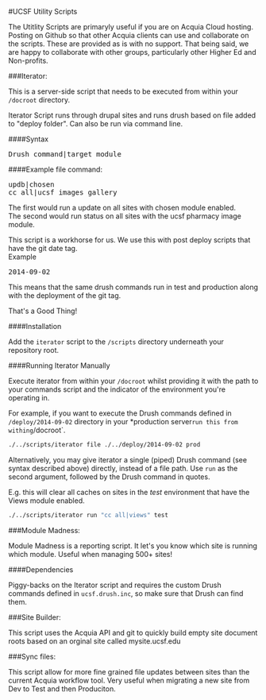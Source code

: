 #UCSF Utility Scripts

The Utitlity Scripts are primaryly useful if you are on Acquia Cloud hosting. Posting on Github so that other Acquia clients can use and collaborate on the scripts. These are provided as is with no support. That being said, we are happy to collaborate with other groups, particularly other Higher Ed and Non-profits.

###Iterator:

This is a server-side script that needs to be executed from within your `/docroot` directory.

Iterator Script runs through drupal sites and runs drush based on file added to "deploy folder". Can also be run via command line.

####Syntax
<pre>
Drush command|target module
</pre>

####Example file command:
<pre>
updb|chosen
cc all|ucsf_images_gallery
</pre>

The first would run a update on all sites with chosen module enabled.<br>
The second would run status on all sites with the ucsf pharmacy image module.

This script is a workhorse for us. We use this with post deploy scripts that have the git date tag.<br> Example
<pre>
2014-09-02
</pre>

This means that the same drush commands run in test and production along with the deployment of the git tag.

That's a Good Thing!

####Installation

Add the `iterator` script to the `/scripts` directory underneath your repository root.

####Running Iterator Manually

Execute iterator from within your `/docroot` whilst providing it with the path to your commands script and the indicator of the environment you're operating in.

For example, if you want to execute the Drush commands defined in `/deploy/2014-09-02` directory in your *production server` run this from withing `/docroot`.

```bash
./../scripts/iterator file ./../deploy/2014-09-02 prod
```

Alternatively, you may give iterator a single (piped) Drush command (see syntax described above) directly, instead of a file path. Use `run` as the second argument, followed by the Drush command in quotes.

E.g. this will clear all caches on sites in the *test* environment that have the Views module enabled.

```bash
./../scripts/iterator run "cc all|views" test
```

###Module Madness:

Module Madness is a reporting script. It let's you know which site is running which module. Useful when managing 500+ sites!

####Dependencies

Piggy-backs on the Iterator script and requires the custom Drush commands defined in `ucsf.drush.inc`, so make sure that Drush can find them.

###Site Builder:

This script uses the Acquia API and git to quickly build empty site document roots based on an orginal site called mysite.ucsf.edu

###Sync files: 

This script allow for more fine grained file updates between sites than the current Acquia workflow tool. Very useful when migrating a new site from Dev to Test and then Produciton.
